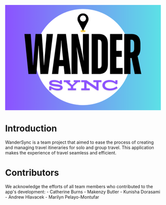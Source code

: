 ![Map Icon](Icon/wandersyncsplash.png)
# Introduction
WanderSync is a team project that aimed to ease the process of creating and managing travel itineraries for solo and group travel. This application makes the experience of travel seamless and efficient.
<h1>Contributors</h1>
We acknowledge the efforts of all team members who contributed to the app's development:
- Catherine Burns
- Makenzy Butler
- Kunisha Dorasami
- Andrew Hlavacek 
- Marilyn Pelayo-Montufar

